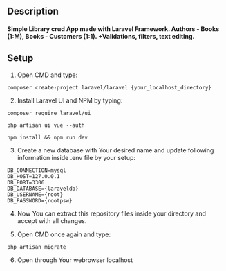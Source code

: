 ## Description

#### Simple Library crud App made with Laravel Framework. Authors - Books (1:M), Books - Customers (1:1). +Validations, filters, text editing.

## Setup

1. Open CMD and type:
```
composer create-project laravel/laravel {your_localhost_directory}
```
2. Install Laravel UI and NPM by typing:
```
composer require laravel/ui
```
```
php artisan ui vue --auth
```
```
npm install && npm run dev
```
3. Create a new database with Your desired name and update following information inside .env file by your setup:
```
DB_CONNECTION=mysql
DB_HOST=127.0.0.1     
DB_PORT=3306          
DB_DATABASE={laraveldb} 
DB_USERNAME={root}    
DB_PASSWORD={rootpsw}   
```
4. Now You can extract this repository files inside your directory and accept with all changes.

5. Open CMD once again and type:
```
php artisan migrate
```
6. Open through Your webrowser localhost
